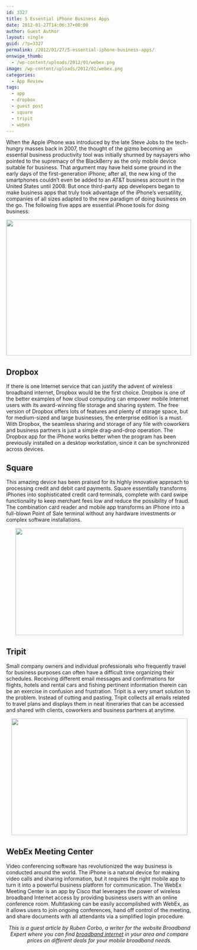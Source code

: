 ```yaml
---
id: 3327
title: 5 Essential iPhone Business Apps
date: 2012-01-27T14:06:37+00:00
author: Guest Author
layout: single
guid: /?p=3327
permalink: /2012/01/27/5-essential-iphone-business-apps/
onswipe_thumb:
  - /wp-content/uploads/2012/01/webex.png
image: /wp-content/uploads/2012/01/webex.png
categories:
  - App Review
tags:
  - app
  - dropbox
  - guest post
  - square
  - tripit
  - webex
---
```

When the Apple iPhone was introduced by the late Steve Jobs to the tech-hungry masses back in 2007, the thought of the gizmo becoming an essential business productivity tool was initially shunned by naysayers who pointed to the supremacy of the BlackBerry as the only mobile device suitable for business. That argument may have held some ground in the early days of the first-generation iPhone; after all, the new king of the smartphones couldn’t even be added to an AT&T business account in the United States until 2008. But once third-party app developers began to make business apps that truly took advantage of the iPhone’s versatility, companies of all sizes adapted to the new paradigm of doing business on the go. The following five apps are essential iPhone tools for doing business:

[<img class="aligncenter size-full wp-image-3328" title="dropbox-ios-business" src="/wp-content/uploads/2012/01/dropbox-ios-business.jpeg" alt="" width="500" height="367" srcset="/wp-content/uploads/2012/01/dropbox-ios-business.jpeg 500w, /wp-content/uploads/2012/01/dropbox-ios-business-300x220.jpeg 300w, /wp-content/uploads/2012/01/dropbox-ios-business-180x132.jpeg 180w, /wp-content/uploads/2012/01/dropbox-ios-business-360x264.jpeg 360w" sizes="(max-width: 500px) 100vw, 500px" />](/wp-content/uploads/2012/01/dropbox-ios-business.jpeg)

## Dropbox

If there is one Internet service that can justify the advent of wireless broadband internet, Dropbox would be the first choice. Dropbox is one of the better examples of how cloud computing can empower mobile Internet users with its award-winning file storage and sharing system. The free version of Dropbox offers lots of features and plenty of storage space, but for medium-sized and large businesses, the enterprise edition is a must. With Dropbox, the seamless sharing and storage of any file with coworkers and business partners is just a simple drag-and-drop operation. The Dropbox app for the iPhone works better when the program has been previously installed on a desktop workstation, since it can be synchronized across devices.

## Square

This amazing device has been praised for its highly innovative approach to processing credit and debit card payments. Square essentially transforms iPhones into sophisticated credit card terminals, complete with card swipe functionality to keep merchant fees low and reduce the possibility of fraud. The combination card reader and mobile app transforms an iPhone into a full-blown Point of Sale terminal without any hardware investments or complex software installations.

<p style="text-align: center;">
  <a href="/wp-content/uploads/2012/01/tripit-pro.jpeg"><img class="aligncenter size-full wp-image-3330" title="tripit-pro" src="/wp-content/uploads/2012/01/tripit-pro.jpeg" alt="" width="454" height="290" srcset="/wp-content/uploads/2012/01/tripit-pro.jpeg 630w, /wp-content/uploads/2012/01/tripit-pro-300x191.jpeg 300w, /wp-content/uploads/2012/01/tripit-pro-180x115.jpeg 180w, /wp-content/uploads/2012/01/tripit-pro-360x230.jpeg 360w" sizes="(max-width: 454px) 100vw, 454px" /></a>
</p>

<h2 style="text-align: left;">
  Tripit<br /> <strong id="internal-source-marker_0.5407760231755674"></strong>
</h2>

<p style="text-align: left;">
  Small company owners and individual professionals who frequently travel for business purposes can often have a difficult time organizing their schedules. Receiving different email messages and confirmations for flights, hotels and rental cars and fishing pertinent information therein can be an exercise in confusion and frustration. Tripit is a very smart solution to the problem. Instead of cutting and pasting, Tripit collects all emails related to travel plans and displays them in neat itineraries that can be accessed and shared with clients, coworkers and business partners at anytime.
</p>

<p style="text-align: center;">
  <a href="/wp-content/uploads/2012/01/webex.png"><img class="aligncenter size-full wp-image-3331" title="webex" src="/wp-content/uploads/2012/01/webex.png" alt="" width="476" height="316" srcset="/wp-content/uploads/2012/01/webex.png 476w, /wp-content/uploads/2012/01/webex-300x199.png 300w, /wp-content/uploads/2012/01/webex-360x238.png 360w, /wp-content/uploads/2012/01/webex-180x119.png 180w" sizes="(max-width: 476px) 100vw, 476px" /></a>
</p>

<h2 style="text-align: left;">
  WebEx Meeting Center
</h2>

<p style="text-align: left;">
  Video conferencing software has revolutionized the way business is conducted around the world. The iPhone is a natural device for making video calls and sharing information, but it requires the right mobile app to turn it into a powerful business platform for communication. The WebEx Meeting Center is an app by Cisco that leverages the power of wireless broadband Internet access by providing business users with an online conference room. Multitasking can be easily accomplished with WebEx, as it allows users to join ongoing conferences, hand off control of the meeting, and share documents with all attendants via a simplified login procedure.
</p>

<p style="text-align: center;">
  <em>This is a guest article by Ruben Corbo, a writer for the website Broadband Expert where you can find <a href="http://www.broadbandexpert.com/">broadband internet</a> in your area and compare prices on different deals for your mobile broadband needs.</em>
</p>
